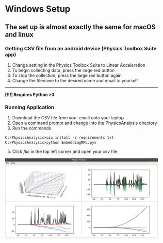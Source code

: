 
# Windows Setup

**The set up is almost exactly the same for macOS and linux**
------------------------------
### Getting CSV file from an android device (Physics Toolbox Suite app)
1. Change setting in the Physics Toolbox Suite to Linear Acceleration
2. To begin collecting data, press the large red button
3. To stop the collection, press the large red button again
4. Change the filename to the desired name and email to yourself
---------------------------------------

**[!!!] Requires Python >3**

### Running Application
1. Download the CSV file from your email onto your laptop
2. Open a command prompt and change into the PhysicsAnalysis directory
3. Run the commands

```
C:\PhysicsAnalysis>pip install -r requirements.txt
C:\PhysicsAnalysis>python EmbeddingMPL.pyx
```

5. Click *file* in the top left corner and open your csv file 


![Window](https://github.com/jonaylor89/PhysicsAnalysis/blob/master/Images/GridLayout.png)
